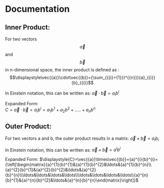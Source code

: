# Documentation
## Inner Product:

For two vectors $$\displaystyle\vec{{a}}$$ and $$\displaystyle\vec{{b}}$$ in n-dimensional space, the inner product is defined as :
$$\displaystyle\vec{{a}}\cdot\vec{{b}}={\sum_{{{i}={1}}}^{{n}}}{a}_{{i}}{b}_{{i}}$$

In Einstein notation, this can be written as:
$\displaystyle\vec{{a}}\cdot\vec{{b}}={a}_{{i}}{b}^{i}$

Expanded Form:  
$\displaystyle{C}=\vec{{a}}\cdot\vec{{b}}={a}_{{i}}{b}^{i}={a}_{{1}}{b}^{1}+{a}_{{2}}{b}^{2}+\ldots..+{a}_{{n}}{b}^{n}$

## Outer Product: 

For two vectors a and b, the outer product results in a matrix:
$\displaystyle\vec{{a}}\times\vec{{b}}={a}_{{i}}{b}_{{i}}$

In Einstein notation, this can be written as:
$\displaystyle\vec{{a}}\times\vec{{b}}={a}^{i}{b}^{i}$

Expanded Form:
$\displaystyle{C}=\vec{{a}}\times\vec{{b}}={a}^{i}{b}^{i}={\left[\begin{matrix}{a}^{1}{b}^{1}&{a}^{1}{b}^{2}&\ldots&{a}^{1}{b}^{n}\\{a}^{2}{b}^{1}&{a}^{2}{b}^{2}&\ldots&{a}^{2}{b}^{n}\\\ldots&\ldots&\ldots&\ldots\\\ldots&\ldots&\ldots&\ldots\\{a}^{n}{b}^{1}&{a}^{n}{b}^{2}&\ldots&{a}^{n}{b}^{n}\end{matrix}\right]}$
